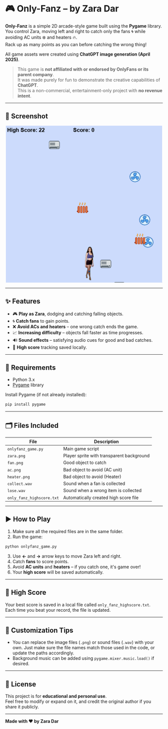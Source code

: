 # 🎮 Only-Fanz – by Zara Dar


**Only-Fanz** is a simple 2D arcade-style game built using the **Pygame** library.  
You control Zara, moving left and right to catch only the fans 🌀 while avoiding AC units ❄️ and heaters 🔥.  
Rack up as many points as you can before catching the wrong thing!  

All game assets were created using **ChatGPT image generation (April 2025)**.

> This game is **not affiliated with or endorsed by OnlyFans or its parent company**.  
> It was made purely for fun to demonstrate the creative capabilities of **ChatGPT**.  
> This is a non-commercial, entertainment-only project with **no revenue intent**.

---

## 📸 Screenshot
<div align="center">
  <img src="screenshot.png" alt="Gameplay Screenshot" width="500"/>
</div>

---

## ✨ Features

- 🎮 **Play as Zara**, dodging and catching falling objects.
- 🌀 **Catch fans** to gain points.
- ❌ **Avoid ACs and heaters** – one wrong catch ends the game.
- 📈 **Increasing difficulty** – objects fall faster as time progresses.
- 🔊 **Sound effects** – satisfying audio cues for good and bad catches.
- 💾 **High score** tracking saved locally.

---

## 🧰 Requirements

- Python 3.x
- [Pygame](https://www.pygame.org/) library

Install Pygame (if not already installed):

```bash
pip install pygame
```

---

## 🗂 Files Included

| File                   | Description                                  |
|------------------------|----------------------------------------------|
| `onlyfanz_game.py`     | Main game script                             |
| `zara.png`             | Player sprite with transparent background    |
| `fan.png`              | Good object to catch                         |
| `ac.png`               | Bad object to avoid (AC unit)                |
| `heater.png`           | Bad object to avoid (Heater)                 |
| `collect.wav`          | Sound when a fan is collected                |
| `lose.wav`             | Sound when a wrong item is collected         |
| `only_fanz_highscore.txt` | Automatically created high score file    |

---

## ▶️ How to Play

1. Make sure all the required files are in the same folder.
2. Run the game:

```bash
python onlyfanz_game.py
```

3. Use **←** and **→** arrow keys to move Zara left and right.
4. Catch **fans** to score points.  
5. Avoid **AC units** and **heaters** – if you catch one, it's game over!
6. Your **high score** will be saved automatically.

---

## 💾 High Score

Your best score is saved in a local file called `only_fanz_highscore.txt`.  
Each time you beat your record, the file is updated.

---

## 🎨 Customization Tips

- You can replace the image files (`.png`) or sound files (`.wav`) with your own. Just make sure the file names match those used in the code, or update the paths accordingly.
- Background music can be added using `pygame.mixer.music.load()` if desired.

---

## 📄 License

This project is for **educational and personal use**.  
Feel free to modify or expand on it, and credit the original author if you share it publicly.

---

**Made with ❤️ by Zara Dar**
